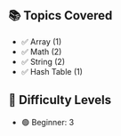 ## 📚 Topics Covered
- ✅ Array (1)
- ✅ Math (2)
- ✅ String (2)
- ✅ Hash Table (1)

## 🧠 Difficulty Levels
- 🟢 Beginner: 3
